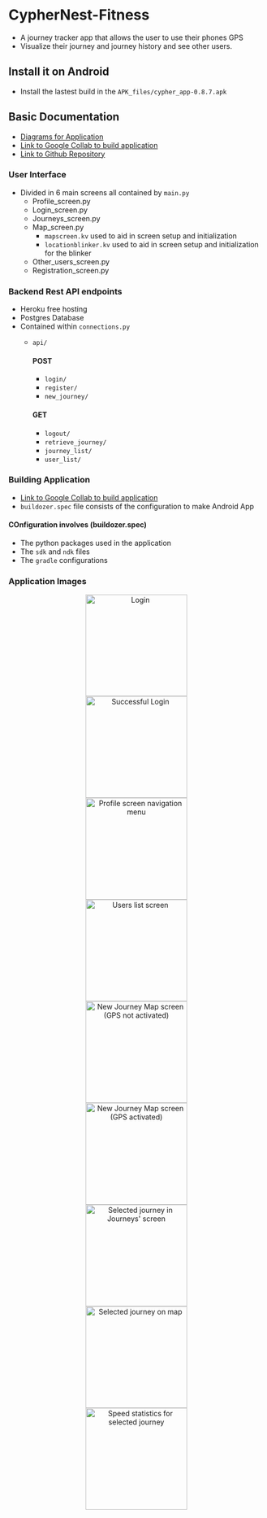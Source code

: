 # CypherNest-Fitness
- A journey tracker app that allows the user to use their phones GPS
- Visualize their journey and journey history and see other users.

## Install it on Android
- Install the lastest build in the `APK_files/cypher_app-0.8.7.apk`

## Basic Documentation

* [Diagrams for Application](https://drive.google.com/file/d/1l7GN18XhpE-U18DkXAxxFoofquFUikrs/view?usp=sharing)
* [Link to Google Collab to build application](https://colab.research.google.com/drive/1v_hddp6fp7sMj-uw1yOZLp89kGDaURbh?usp=sharing)
* [Link to Github Repository](https://github.com/Giovanni-theGeomaticstech/CypherNest-Fitness.git)

### User Interface
* Divided in 6 main screens all contained by `main.py`
    * Profile_screen.py
    * Login_screen.py
    * Journeys_screen.py
    * Map_screen.py
      * `mapscreen.kv` used to aid in screen setup and initialization
      * `locationblinker.kv` used to aid in screen setup and initialization for the blinker
    * Other_users_screen.py
    * Registration_screen.py
    
### Backend Rest API endpoints
* Heroku free hosting
* Postgres Database
* Contained within `connections.py`
    * `api/`
        #### POST
        * `login/`
        * `register/`
        * `new_journey/`
          
        #### GET
        * `logout/`
        * `retrieve_journey/`
        * `journey_list/`
        * `user_list/`
    
### Building Application
* [Link to Google Collab to build application](https://colab.research.google.com/drive/1v_hddp6fp7sMj-uw1yOZLp89kGDaURbh?usp=sharing)
* `buildozer.spec` file consists of the configuration to make Android App

#### COnfiguration involves (buildozer.spec)
* The python packages used in the application
* The `sdk` and `ndk` files
* The `gradle` configurations

### Application Images
<p align="center">
  <img src="captures/image_1.PNG" width="200" alt="Login"></br>
  <img src="captures/image_2.PNG" width="200" alt="Successful Login"></br>
  <img src="captures/image_3.PNG" width="200" alt="Profile screen navigation menu"></br>
  <img src="captures/image_4.PNG" width="200" alt="Users list screen"></br>
  <img src="captures/image_5.PNG" width="200" alt="New Journey Map screen (GPS not activated)"></br>
  <img src="captures/image_6.PNG" width="200" alt="New Journey Map screen (GPS activated)"></br>
  <img src="captures/image_7.PNG" width="200" alt="Selected journey in Journeys' screen"></br>
  <img src="captures/image_8.PNG" width="200" alt="Selected journey on map"></br>
  <img src="captures/image_9.PNG" width="200" alt="Speed statistics for selected journey">
</p>